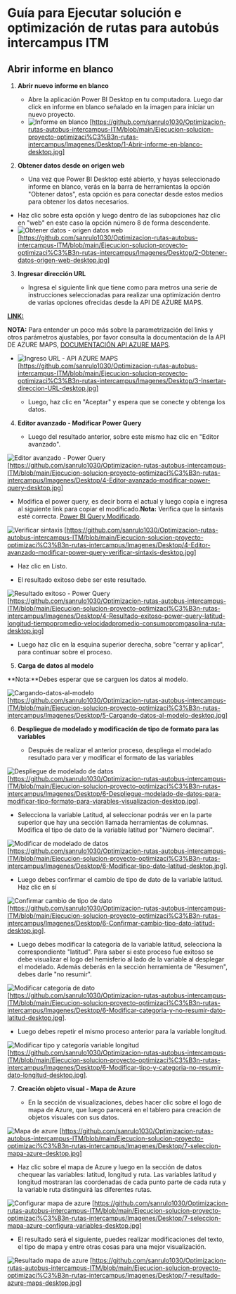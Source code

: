 # Guía para Ejecutar solución e optimización de rutas para autobús intercampus ITM

## Abrir informe en blanco

1. **Abrir nuevo informe en blanco**

   - Abre la aplicación Power BI Desktop en tu computadora. Luego dar click en informe en blanco señalado en la imagen para iniciar un nuevo proyecto.
   - ![Informe en blanco](#) [https://github.com/sanrulo1030/Optimizacion-rutas-autobus-intercampus-ITM/blob/main/Ejecucion-solucion-proyecto-optimizaci%C3%B3n-rutas-intercampus/Imagenes/Desktop/1-Abrir-informe-en-blanco-desktop.jpg]

2. **Obtener datos desde on origen web**

   - Una vez que Power BI Desktop esté abierto, y hayas seleccionado informe en blanco, verás en la barra de herramientas la opción "Obtener datos", esta opción es para conectar desde estos medios para obtener los datos necesarios.

  - Haz clic sobre esta opción y luego dentro de las subopciones haz clic en "web" en este caso la opción número 8 de forma descendente.
- ![Obtener datos - origen datos web](#) [https://github.com/sanrulo1030/Optimizacion-rutas-autobus-intercampus-ITM/blob/main/Ejecucion-solucion-proyecto-optimizaci%C3%B3n-rutas-intercampus/Imagenes/Desktop/2-Obtener-datos-origen-web-desktop.jpg]

3. **Ingresar dirección URL**

   - Ingresa el siguiente link que tiene como para metros una serie de instrucciones seleccionadas para realizar una optimización dentro de varias opciones ofrecidas desde la API DE AZURE MAPS. 

[**LINK:**](https://github.com/sanrulo1030/Optimizacion-rutas-autobus-intercampus-ITM/blob/main/Ejecucion-solucion-proyecto-optimizaci%C3%B3n-rutas-intercampus/link-origen-datos-API-azure.txt)   

  **NOTA:** Para entender un poco más sobre la parametrización del links y otros parámetros ajustables, por favor consulta la documentación de la API DE AZURE MAPS, [DOCUMENTACIÓN API AZURE MAPS](https://learn.microsoft.com/en-us/rest/api/maps/route/get-route-directions?view=rest-maps-2024-04-01&tabs=HTTP). 

- ![Ingreso URL - API AZURE MAPS](#) [https://github.com/sanrulo1030/Optimizacion-rutas-autobus-intercampus-ITM/blob/main/Ejecucion-solucion-proyecto-optimizaci%C3%B3n-rutas-intercampus/Imagenes/Desktop/3-Insertar-direccion-URL-desktop.jpg]
  
   - Luego, haz clic en "Aceptar" y espera que se conecte y obtenga los datos.


4. **Editor avanzado - Modificar Power Query**

   - Luego del resultado anterior, sobre este mismo haz clic en "Editor avanzado".

![Editor avanzado - Power Query](#) [https://github.com/sanrulo1030/Optimizacion-rutas-autobus-intercampus-ITM/blob/main/Ejecucion-solucion-proyecto-optimizaci%C3%B3n-rutas-intercampus/Imagenes/Desktop/4-Editor-avanzado-modificar-power-query-desktop.jpg]

   - Modifica el power query, es decir borra el actual y luego copia e ingresa al siguiente link para copiar el modificado.**Nota:** Verifica que la sintaxis esté correcta. [Power BI Query Modificado](https://github.com/sanrulo1030/Optimizacion-rutas-autobus-intercampus-ITM/blob/main/Ejecucion-solucion-proyecto-optimizaci%C3%B3n-rutas-intercampus/PowerQuery.txt).

![Verificar sintaxis](#) [https://github.com/sanrulo1030/Optimizacion-rutas-autobus-intercampus-ITM/blob/main/Ejecucion-solucion-proyecto-optimizaci%C3%B3n-rutas-intercampus/Imagenes/Desktop/4-Editor-avanzado-modificar-power-query-verificar-sintaxis-desktop.jpg]
   
   - Haz clic en Listo.

   - El resultado exitoso debe ser este resultado.

![Resultado exitoso - Power Query](#) [https://github.com/sanrulo1030/Optimizacion-rutas-autobus-intercampus-ITM/blob/main/Ejecucion-solucion-proyecto-optimizaci%C3%B3n-rutas-intercampus/Imagenes/Desktop/4-Resultado-exitoso-power-query-latitud-longitud-tiempopromedio-velocidadpromedio-consumopromgasolina-ruta-desktop.jpg]

   - Luego haz clic en la esquina superior derecha, sobre "cerrar y aplicar", para continuar sobre el proceso.


5. **Carga de datos al modelo**


**Nota:**Debes esperar que se carguen los datos al modelo.

![Cargando-datos-al-modelo](#) [https://github.com/sanrulo1030/Optimizacion-rutas-autobus-intercampus-ITM/blob/main/Ejecucion-solucion-proyecto-optimizaci%C3%B3n-rutas-intercampus/Imagenes/Desktop/5-Cargando-datos-al-modelo-desktop.jpg]


6. **Despliegue de modelado y modificación de tipo de formato para las variables**

   - Después de realizar el anterior proceso, despliega el modelado resultado para ver y modificar el formato de las variables

![Despliegue de modelado de datos](#) [https://github.com/sanrulo1030/Optimizacion-rutas-autobus-intercampus-ITM/blob/main/Ejecucion-solucion-proyecto-optimizaci%C3%B3n-rutas-intercampus/Imagenes/Desktop/6-Despliegue-modelado-de-datos-para-modificar-tipo-formato-para-viarables-visualizacion-desktop.jpg].

   - Selecciona la variable Latitud, al seleccionar podrás ver en la parte superior que hay una sección llamada herramientas de columnas. Modifica el tipo de dato de la variable latitud por "Número decimal".

![Modificar de modelado de datos](#) [https://github.com/sanrulo1030/Optimizacion-rutas-autobus-intercampus-ITM/blob/main/Ejecucion-solucion-proyecto-optimizaci%C3%B3n-rutas-intercampus/Imagenes/Desktop/6-Modificar-tipo-dato-latitud-desktop.jpg].

   - Luego debes confirmar el cambio de tipo de dato de la variable latitud. Haz clic en sí

![Confirmar cambio de tipo de dato](#) [https://github.com/sanrulo1030/Optimizacion-rutas-autobus-intercampus-ITM/blob/main/Ejecucion-solucion-proyecto-optimizaci%C3%B3n-rutas-intercampus/Imagenes/Desktop/6-Confirmar-cambio-tipo-dato-latitud-desktop.jpg].

   - Luego debes modificar la categoría de la variable latitud, selecciona la correspondiente "latitud". Para saber si este proceso fue exitoso se debe visualizar el logo del hemisferio al lado de la variable al desplegar el modelado. Además deberás en la sección herramienta de "Resumen", debes darle "no resumir".

![Modificar categoría de dato](#) [https://github.com/sanrulo1030/Optimizacion-rutas-autobus-intercampus-ITM/blob/main/Ejecucion-solucion-proyecto-optimizaci%C3%B3n-rutas-intercampus/Imagenes/Desktop/6-Modificar-categoria-y-no-resumir-dato-latitud-desktop.jpg].

   - Luego debes repetir el mismo proceso anterior para la variable longitud. 

![Modificar tipo y categoría variable longitud](#) [https://github.com/sanrulo1030/Optimizacion-rutas-autobus-intercampus-ITM/blob/main/Ejecucion-solucion-proyecto-optimizaci%C3%B3n-rutas-intercampus/Imagenes/Desktop/6-Modificar-tipo-y-categoria-no-resumir-dato-longitud-desktop.jpg].


7. **Creación objeto visual - Mapa de Azure**

   - En la sección de visualizaciones, debes hacer clic sobre el logo de mapa de Azure, que luego parecerá en el tablero para creación de objetos visuales con sus datos.

![Mapa de azure](#) [https://github.com/sanrulo1030/Optimizacion-rutas-autobus-intercampus-ITM/blob/main/Ejecucion-solucion-proyecto-optimizaci%C3%B3n-rutas-intercampus/Imagenes/Desktop/7-seleccion-mapa-azure-desktop.jpg]

  - Haz clic sobre el mapa de Azure y luego en la sección de datos chequear las variables: latitud, longitud y ruta. Las variables latitud y longitud mostraran las coordenadas de cada punto parte de cada ruta y la variable ruta distinguirá las diferentes rutas.

![Configurar mapa de azure](#) [https://github.com/sanrulo1030/Optimizacion-rutas-autobus-intercampus-ITM/blob/main/Ejecucion-solucion-proyecto-optimizaci%C3%B3n-rutas-intercampus/Imagenes/Desktop/7-seleccion-mapa-azure-configura-variables-desktop.jpg]

- El resultado será el siguiente, puedes realizar modificaciones del texto, el tipo de mapa y entre otras cosas para una mejor visualización.

![ Resultado mapa de azure](#) [https://github.com/sanrulo1030/Optimizacion-rutas-autobus-intercampus-ITM/blob/main/Ejecucion-solucion-proyecto-optimizaci%C3%B3n-rutas-intercampus/Imagenes/Desktop/7-resultado-azure-maps-desktop.jpg]
